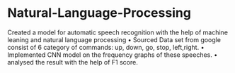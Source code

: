 # Natural-Language-Processing

Created a model for automatic speech recognition with the help of
machine leaning and natural language processing
• Sourced Data set from google consist of 6 category of commands:
up, down, go, stop, left,right.
• Implemented CNN model on the frequency graphs of these
speeches.
• analysed the result with the help of F1 score.

